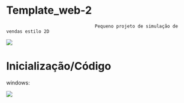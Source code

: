 # Template_web-2
                                     Pequeno projeto de simulação de vendas estilo 2D

<img src='https://github.com/joaocarlopa/Template_web-2/blob/main/e-title.png'>

# Inicialização/Código 

windows:




<img src='https://img.shields.io/twitter/url?style=social&url=https%3A%2F%2Ftwitter.com%2FJooCarl94846281'>
